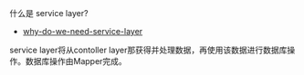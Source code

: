 什么是 service layer? 
- [why-do-we-need-service-layer](https://stackoverflow.com/questions/46442790/why-do-we-need-service-layer)

service layer将从contoller layer那获得并处理数据，再使用该数据进行数据库操作。数据库操作由Mapper完成。